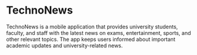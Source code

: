 # TechnoNews
TechnoNews is a mobile application that provides university students, faculty, and staff with the latest news on exams, entertainment, sports, and other relevant topics. The app keeps users informed about important academic updates and university-related news.
